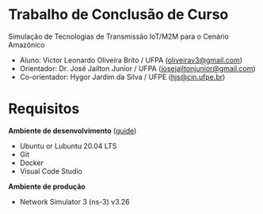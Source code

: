 # Trabalho de Conclusão de Curso
Simulação de Tecnologias de Transmissão IoT/M2M para o Cenário Amazônico

* Aluno: Victor Leonardo Oliveira Brito / UFPA (oliveirav3@gmail.com)
* Orientador: Dr. José Jailton Junior / UFPA (josejailtonjunior@gmail.com) 
* Co-orientador: Hygor Jardim da Silva / UFPE (hjs@cin.ufpe.br) 

# Requisitos

**Ambiente de desenvolvimento**  ([guide](https://github.com/orgs/Lades-Ufpa/projects/2#card-41304858))

* Ubuntu or Lubuntu 20.04 LTS
* Git 
* Docker
* Visual Code Studio 

**Ambiente de produção**
* Network Simulator 3 (ns-3) v3.26 